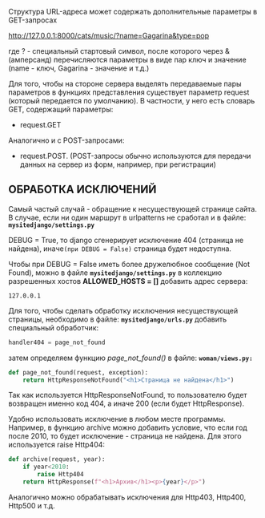 Структура URL-адреса может содержать дополнительные параметры в GET-запросах

http://127.0.0.1:8000/cats/music/?name=Gagarina&type=pop

где ? - специальный стартовый символ, после которого через & (амперсанд)
перечисляются параметры в виде пар ключ и значение (name - ключ, Gagarina - значение и т.д.)

Для того, чтобы на стороне сервера выделять передаваемые пары параметров в функциях представления существует параметр request (который передается по умолчанию). В частности, у него есть словарь GET, содержащий параметры:
* request.GET

Аналогично и с POST-запросами:
* request.POST. (POST-запросы обычно используются для передачи данных на сервер из форм, например, при регистрации)

## ОБРАБОТКА ИСКЛЮЧЕНИЙ

Самый частый случай - обращение к несуществующей странице сайта.
В случае, если ни один маршрут в urlpatterns не сработал и в файле: **`mysitedjango/settings.py`**

DEBUG = True, то django сгенерирует исключение 404 (страница не найдена), иначе``(при DEBUG = False)`` страница будет недоступна.

Чтобы при DEBUG = False иметь более дружелюбное сообщение (Not Found), можно в файле **`mysitedjango/settings.py`** в коллекцию разрешенных хостов **ALLOWED_HOSTS = []** добавить адрес сервера: 

```
127.0.0.1
```

Для того, чтобы сделать обработку исключения несуществующей страницы, необходимо в файле: **`mysitedjango/urls.py`** добавить специальный обработчик:

```python
handler404 = page_not_found
```

затем определяем функцию *page_not_found()* в файле: **`woman/views.py:`**

```python
def page_not_found(request, exception): 
	return HttpResponseNotFound("<h1>Страница не найдена</h1>")
```

Так как используется HttpResponseNotFound, то пользователю будет возвращен именно код 404, а иначе 200 (если будет HttpResponse).

Удобно использовать исключение в любом месте программы. Например, в функцию archive можно добавить условие, что если год после 2010, то будет исключение - страница не найдена. Для этого используется raise Http404:

```python
def archive(request, year):  
    if year<2010:
		raise Http404    
	return HttpResponse(f"<h1>Архив</h1><p>{year}</p>")
```

Аналогично можно обрабатывать исключения для Http403, Http400, Http500 и т.д.






